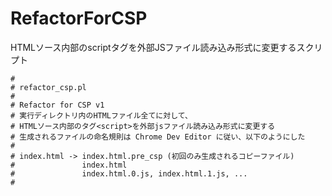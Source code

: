 RefactorForCSP
==============

HTMLソース内部のscriptタグを外部JSファイル読み込み形式に変更するスクリプト

```
#
# refactor_csp.pl
#
# Refactor for CSP v1
# 実行ディレクトリ内のHTMLファイル全てに対して、
# HTMLソース内部のタグ<script>を外部jsファイル読み込み形式に変更する 
# 生成されるファイルの命名規則は Chrome Dev Editor に従い、以下のようにした
# 
# index.html -> index.html.pre_csp (初回のみ生成されるコピーファイル)
#               index.html
#               index.html.0.js, index.html.1.js, ...
#
```
